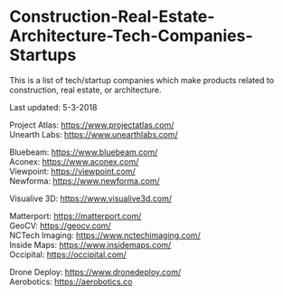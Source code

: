 # Construction-Real-Estate-Architecture-Tech-Companies-Startups

This is a list of tech/startup companies which make products related to construction, real estate, or architecture.

Last updated: 5-3-2018

Project Atlas:  https://www.projectatlas.com/<br/>
Unearth Labs: https://www.unearthlabs.com/<br/>

Bluebeam: https://www.bluebeam.com/<br/>
Aconex: https://www.aconex.com/<br/>
Viewpoint: https://viewpoint.com/<br/>
Newforma: https://www.newforma.com/<br/>

Visualive 3D: https://www.visualive3d.com/<br/>

Matterport: https://matterport.com/<br/>
GeoCV: https://geocv.com/<br/>
NCTech Imaging: https://www.nctechimaging.com/<br/>
Inside Maps: https://www.insidemaps.com/<br/>
Occipital: https://occipital.com/<br/>

Drone Deploy: https://www.dronedeploy.com/<br/>
Aerobotics: https://aerobotics.co<br/>
